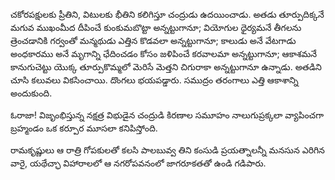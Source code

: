 ﻿చకోరపక్షులకు ప్రీతిని, విటులకు భీతిని కలిగిస్తూ చంద్రుడు ఉదయించాడు. అతడు తూర్పుదిక్కనే మగువ ముఖంమీద దీపించే కుంకుమబొట్టా అన్నట్టుగానూ; వియోగుల ధైర్యమనే తీగలను త్రెంచడానికి గర్వంతో మన్మథుడు ఎత్తిన కొడవలా అన్నట్టుగానూ; కాలుడు అనే వేటగాడు అంధకారము అనే మృగాన్ని ఛేదించడం కోసం జళిపించే కరవాలమా అన్నట్టుగానూ; ఆకాశమనే కానుగుచెట్టు యొక్క తూర్పుకొమ్మలో మెరిసే మెత్తని చిగురాకా అన్నట్టుగానూ ఉన్నాడు. అతడిని చూసి కలువలు వికసించాయి. దొంగలు భయపడ్డారు. సముద్రం తరంగాలు ఎత్తి ఆకాశాన్ని అందుకుంది. 

ఓరాజా! విజృంభిస్తున్న నక్షత్ర విభుడైన చంద్రుడి కిరణాల సమూహం నాలుగుప్రక్కలా వ్యాపించగా బ్రహ్మండం ఒక కర్పూర మూసలా కనిపిస్తోంది. 

రామకృష్ణులు ఆ రాత్రి గోపకులతో కలసి పాలబువ్వ తిని కంసుడి ప్రయత్నాలన్నీ మనసున ఎరిగిన వారై, యథేచ్ఛా విహారాలలో ఆ నగరోపవనంలో జాగరూకతతో ఉండి గడిపారు. 

